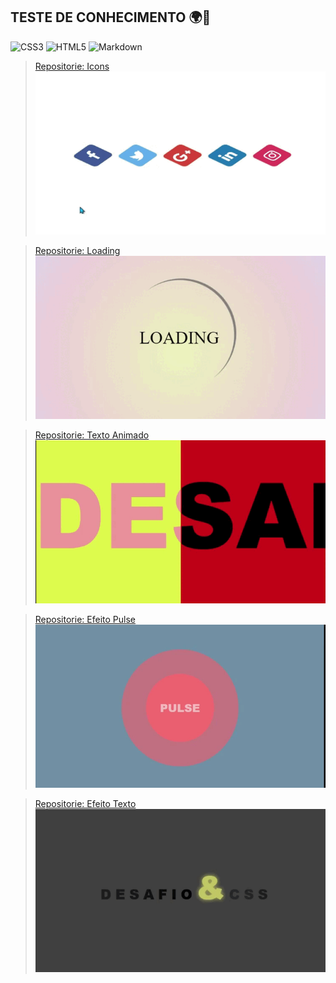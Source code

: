 ## TESTE DE CONHECIMENTO 🌍🧠

![CSS3](https://img.shields.io/badge/CSS3-000?style=for-the-badge&logo=css3&logoColor=264CE4)
![HTML5](https://img.shields.io/badge/HTML5-000?style=for-the-badge&logo=html5)
![Markdown](https://img.shields.io/badge/Markdown-000?style=for-the-badge&logo=markdown)

> [Repositorie: Icons](/Logos/CSS/Style.css)
![icons](/imagens/icons.gif)

> [Repositorie: Loading](/Loading/css/style.css)
![Loading](/imagens/loading.gif)

> [Repositorie: Texto Animado](/textoAnimado/css/style.css)
![TextoAnimado](/imagens/TextoAnimado.gif)

> [Repositorie: Efeito Pulse](/EfeitoPulse/css/style.css)
![EfeitoPulse](/imagens/EfeitoPulse.gif)

> [Repositorie: Efeito Texto](/EfeitoTexto/css/style.css)
![EfeitoPulse](/imagens/TextoIluminado.gif)
